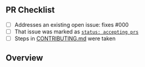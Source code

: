 <!-- 👋 Hi, thanks for sending a PR to js-strange! 💖.
Please fill out all fields below and make sure each item is true and [x] checked.
Otherwise we may not be able to review your PR. -->

## PR Checklist

- [ ] Addresses an existing open issue: fixes #000
- [ ] That issue was marked as [`status: accepting prs`](https://github.com/Realize-Me-Github/js-strange/issues?q=is%3Aopen+is%3Aissue+label%3A%22status%3A+accepting+prs%22)
- [ ] Steps in [CONTRIBUTING.md](https://github.com/Realize-Me-Github/js-strange/blob/main/.github/CONTRIBUTING.md) were taken

## Overview

<!-- Description of what is changed and how the code change does that. -->
